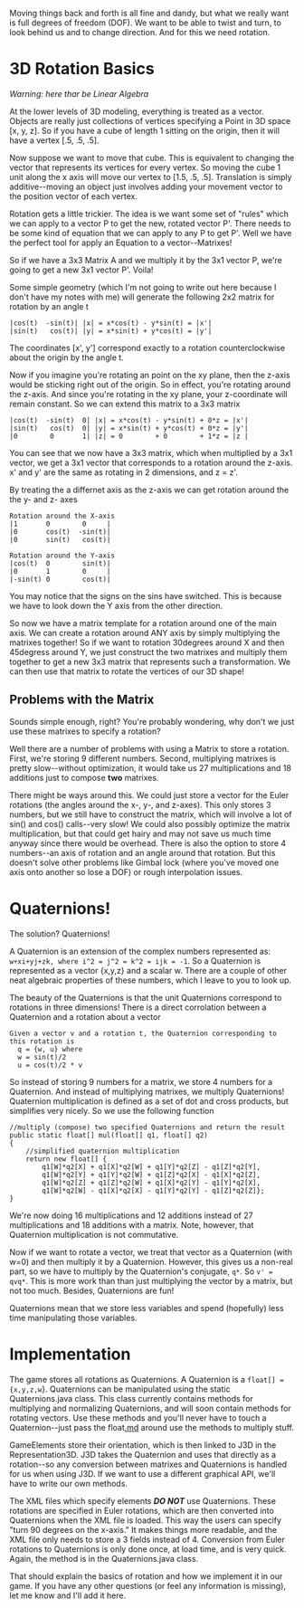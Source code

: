 Moving things back and forth is all fine and dandy, but what we really want is full degrees of freedom (DOF). We want to be able to twist and turn, to look behind us and to change direction. And for this we need rotation.

# 3D Rotation Basics #
_Warning: here thar be Linear Algebra_

At the lower levels of 3D modeling, everything is treated as a vector. Objects are really just collections of vertices specifying a Point in 3D space [x, y, z]. So if you have a cube of length 1 sitting on the origin, then it will have a vertex [.5, .5, .5].

Now suppose we want to move that cube. This is equivalent to changing the vector that represents its vertices for every vertex. So moving the cube 1 unit along the x axis will move our vertex to [1.5, .5, .5]. Translation is simply additive--moving an object just involves adding your movement vector to the position vector of each vertex.

Rotation gets a little trickier. The idea is we want some set of "rules" which we can apply to a vector P to get the new, rotated vector P'. There needs to be some kind of equation that we can apply to any P to get P'. Well we have the perfect tool for apply an Equation to a vector--Matrixes!

So if we have a 3x3 Matrix A and we multiply it by the 3x1 vector P, we're going to get a new 3x1 vector P'. Voila!

Some simple geometry (which I'm not going to write out here because I don't have my notes with me) will generate the following 2x2 matrix for rotation by an angle t
```
|cos(t)  -sin(t)| |x| = x*cos(t) - y*sin(t) = |x'|   
|sin(t)   cos(t)| |y| = x*sin(t) + y*cos(t) = |y'|
```
The coordinates [x', y'] correspond exactly to a rotation counterclockwise about the origin by the angle t.

Now if you imagine you're rotating an point on the xy plane, then the z-axis would be sticking right out of the origin. So in effect, you're rotating around the z-axis. And since you're rotating in the xy plane, your z-coordinate will remain constant. So we can extend this matrix to a 3x3 matrix
```
|cos(t)  -sin(t)  0| |x| = x*cos(t) - y*sin(t) + 0*z = |x'|  
|sin(t)   cos(t)  0| |y| = x*sin(t) + y*cos(t) + 0*z = |y'|
|0        0       1| |z| = 0        + 0        + 1*z = |z |
```
You can see that we now have a 3x3 matrix, which when multiplied by a 3x1 vector, we get a 3x1 vector that corresponds to a rotation around the z-axis. x' and y' are the same as rotating in 2 dimensions, and z = z'.

By treating the a differnet axis as the z-axis we can get rotation around the the y- and z- axes
```
Rotation around the X-axis
|1       0        0     |
|0       cos(t)  -sin(t)|  
|0       sin(t)   cos(t)|

Rotation around the Y-axis
|cos(t)  0        sin(t)|
|0       1        0     |
|-sin(t) 0        cos(t)|
```
You may notice that the signs on the sins have switched. This is because we have to look down the Y axis from the other direction.

So now we have a matrix template for a rotation around one of the main axis. We can create a rotation around ANY axis by simply multiplying the matrixes together! So if we want to rotation 30degrees around X and then 45degress around Y, we just construct the two matrixes and multiply them together to get a new 3x3 matrix that represents such a transformation. We can then use that matrix to rotate the vertices of our 3D shape!

## Problems with the Matrix ##
Sounds simple enough, right? You're probably wondering, why don't we just use these matrixes to specify a rotation?

Well there are a number of problems with using a Matrix to store a rotation. First, we're storing 9 different numbers. Second, multiplying matrixes is pretty slow--without optimization, it would take us 27 multiplications and 18 additions just to compose **two** matrixes.

There might be ways around this. We could just store a vector for the Euler rotations (the angles around the x-, y-, and z-axes). This only stores 3 numbers, but we still have to construct the matrix, which will involve a lot of sin() and cos() calls--very slow! We could also possibly optimize the matrix multiplication, but that could get hairy and may not save us much time anyway since there would be overhead. There is also the option to store 4 numbers--an axis of rotation and an angle around that rotation. But this doesn't solve other problems like Gimbal lock (where you've moved one axis onto another so lose a DOF) or rough interpolation issues.

# Quaternions! #
The solution? Quaternions!

A Quaternion is an extension of the complex numbers represented as: `w+xi+yj+zk, where i^2 = j^2 = k^2 = ijk = -1`. So a Quaternion is represented as a vector {x,y,z} and a scalar w. There are a couple of other neat algebraic properties of these numbers, which I leave to you to look up.

The beauty of the Quaternions is that the unit Quaternions correspond to rotations in three dimensions! There is a direct corrolation between a Quaternion and a rotation about a vector
```
Given a vector v and a rotation t, the Quaternion corresponding to this rotation is
  q = {w, u} where
  w = sin(t)/2
  u = cos(t)/2 * v
```

So instead of storing 9 numbers for a matrix, we store 4 numbers for a Quaternion. And instead of multiplying matrixes, we multiply Quaternions! Quaternion multiplication is defined as a set of dot and cross products, but simplifies very nicely. So we use the following function
```
//multiply (compose) two specified Quaternions and return the result 
public static float[] mul(float[] q1, float[] q2)
{
	//simplified quaternion multiplication
	return new float[] {
		q1[W]*q2[X] + q1[X]*q2[W] + q1[Y]*q2[Z] - q1[Z]*q2[Y],
		q1[W]*q2[Y] + q1[Y]*q2[W] + q1[Z]*q2[X] - q1[X]*q2[Z],
		q1[W]*q2[Z] + q1[Z]*q2[W] + q1[X]*q2[Y] - q1[Y]*q2[X],
		q1[W]*q2[W] - q1[X]*q2[X] - q1[Y]*q2[Y] - q1[Z]*q2[Z]};
}
```
We're now doing 16 multiplications and 12 additions instead of 27 multiplications and 18 additions with a matrix. Note, however, that Quaternion multiplication is not commutative.

Now if we want to rotate a vector, we treat that vector as a Quaternion (with w=0) and then multiply it by a Quaternion. However, this gives us a non-real part, so we have to multiply by the Quaternion's conjugate, `q*`. So `v' = qvq*`. This is more work than than just multiplying the vector by a matrix, but not too much. Besides, Quaternions are fun!

Quaternions mean that we store less variables and spend (hopefully) less time manipulating those variables.

# Implementation #
The game stores all rotations as Quaternions. A Quaternion is a `float[] = {x,y,z,w`}. Quaternions can be manipulated using the static Quaternions.java class. This class currently contains methods for multiplying and normalizing Quaternions, and will soon contain methods for rotating vectors. Use these methods and you'll never have to touch a Quaternion--just pass the float[.md](.md) around use the methods to multiply stuff.

GameElements store their orientation, which is then linked to J3D in the Representation3D. J3D takes the Quaternion and uses that directly as a rotation--so any conversion between matrixes and Quaternions is handled for us when using J3D. If we want to use a different graphical API, we'll have to write our own methods.

The XML files which specify elements _**DO NOT**_ use Quaternions. These rotations are specified in Euler rotations, which are then converted into Quaternions when the XML file is loaded. This way the users can specify "turn 90 degrees on the x-axis." It makes things more readable, and the XML file only needs to store a 3 fields instead of 4. Conversion from Euler rotations to Quaternions is only done once, at load time, and is very quick. Again, the method is in the Quaternions.java class.


That should explain the basics of rotation and how we implement it in our game. If you have any other questions (or feel any information is missing), let me know and I'll add it here.

